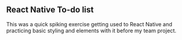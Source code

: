 **<h2>React Native To-do list</h2>**

<p>This was a quick spiking exercise getting used to React Native and practicing basic styling and elements with it before my team project.</p>
